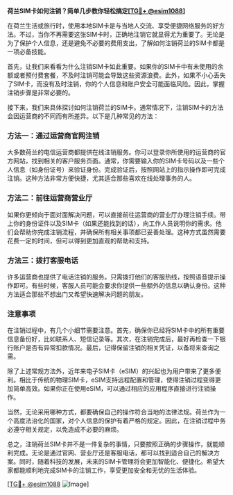 **荷兰SIM卡如何注销？简单几步教你轻松搞定[[TG💪+ @esim1088](https://t.me/s/esim1088)]**

在荷兰生活或旅行时，使用本地SIM卡是与当地人交流、享受便捷网络服务的好方法。不过，当你不再需要这张SIM卡时，正确地注销它就显得尤为重要了。无论是为了保护个人信息，还是避免不必要的费用支出，了解如何注销荷兰的SIM卡都是一项必备技能。

首先，让我们来看看为什么注销SIM卡如此重要。如果你的SIM卡中有未使用的余额或者预付费套餐，不及时注销可能会导致这些资源浪费。此外，如果不小心丢失了SIM卡，而没有及时注销，你的个人信息和账户安全可能面临风险。因此，掌握注销步骤是非常必要的。

接下来，我们来具体探讨如何注销荷兰的SIM卡。通常情况下，注销SIM卡的方法会因运营商的不同而有所差异。以下是几种常见的方法：

### 方法一：通过运营商官网注销

大多数荷兰的电信运营商都提供在线注销服务。你可以登录你所使用的运营商的官方网站，找到相关的客户服务页面。通常，你需要输入你的SIM卡号码以及一些个人信息（如身份证号）来验证身份。完成验证后，按照网站上的指示操作即可完成注销。这种方法非常方便快捷，尤其适合那些喜欢在线处理事务的人。

### 方法二：前往运营商营业厅

如果你更倾向于面对面解决问题，可以直接前往运营商的营业厅办理注销手续。带上你的身份证件以及SIM卡（如果还能找到的话），向工作人员说明你的需求。他们会帮助你完成注销流程，并确保所有相关事项都已妥善处理。这种方式虽然需要花费一定的时间，但可以得到更加直观的帮助和支持。

### 方法三：拨打客服电话

许多运营商也提供了电话注销的服务。只需拨打他们的客服热线，按照语音提示操作即可。有些时候，客服人员可能会要求你提供一些额外的信息以确认身份。这种方法适合那些不想出门又希望快速解决问题的朋友。

### 注意事项

在注销过程中，有几个小细节需要注意。首先，确保你已经将SIM卡中的所有重要信息备份好，比如联系人、短信记录等。其次，在注销完成后，最好再检查一下银行账户是否有异常扣款情况。最后，记得保留注销的相关凭证，以备将来查询之需。

除了上述常规方法外，近年来电子SIM卡（eSIM）的兴起也为用户带来了更多便利。相比于传统的物理SIM卡，eSIM支持远程配置和管理，使得注销过程变得更加简单高效。如果你正在使用eSIM，可以通过相应的应用程序直接进行注销操作。

当然，无论采用哪种方式，都要确保自己的操作符合当地的法律法规。荷兰作为一个高度法治化的国家，对个人信息的保护有着严格的规定。因此，在注销过程中务必遵守相关规定，以免造成不必要的麻烦。

总之，注销荷兰SIM卡并不是一件复杂的事情，只要按照正确的步骤操作，就能顺利完成。无论是通过官网、营业厅还是客服电话，都可以找到适合自己的解决方案。同时，随着科技的发展，未来的SIM卡管理将会更加智能化、便捷化。希望大家都能顺利地完成SIM卡的注销工作，享受更加安全和无忧的生活体验。

[[TG💪+ @esim1088](https://t.me/s/esim1088) ![Image](https://i.postimg.cc/4NQfJmqS/Snipaste-2025-05-13-00-14-12.png)]